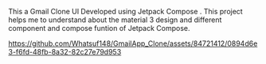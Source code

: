This a Gmail Clone UI Developed using Jetpack Compose . This project helps me to understand about the material 3 design and different component and compose funtion of Jetpack Compose. 



https://github.com/Whatsuf148/GmailApp_Clone/assets/84721412/0894d6e3-f6fd-48fb-8a32-82c27e79d953

